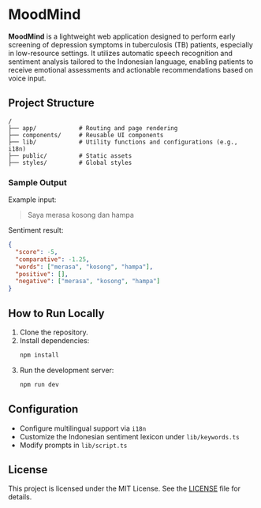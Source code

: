 # MoodMind

**MoodMind** is a lightweight web application designed to perform early screening of depression symptoms in tuberculosis (TB) patients, especially in low-resource settings. It utilizes automatic speech recognition and sentiment analysis tailored to the Indonesian language, enabling patients to receive emotional assessments and actionable recommendations based on voice input.

## Project Structure

```
/
├── app/            # Routing and page rendering
├── components/     # Reusable UI components
├── lib/            # Utility functions and configurations (e.g., i18n)
├── public/         # Static assets
├── styles/         # Global styles
```

### Sample Output

Example input:
> Saya merasa kosong dan hampa

Sentiment result:
```json
{
  "score": -5,
  "comparative": -1.25,
  "words": ["merasa", "kosong", "hampa"],
  "positive": [],
  "negative": ["merasa", "kosong", "hampa"]
}
```

## How to Run Locally

1. Clone the repository.
2. Install dependencies:
   ```bash
   npm install
   ```
3. Run the development server:
   ```bash
   npm run dev
   ```

## Configuration

- Configure multilingual support via `i18n`
- Customize the Indonesian sentiment lexicon under `lib/keywords.ts`
- Modify prompts in `lib/script.ts`

## License

This project is licensed under the MIT License. See the [LICENSE](LICENSE) file for details.
